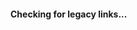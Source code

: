 #### Checking for legacy links...
<script>if(window.location.pathname=='/404/experiment/light/enable'){document.cookie = "experiment_light=true; expires=Sun, 16 Jul 3567 06:23:41 GMT; path=/";window.history.back()};if(window.location.pathname=='/404/experiment/light/disable'){document.cookie = "experiment_light=false; expires=Sun, 16 Jul 3567 06:23:41 GMT; path=/";window.history.back()};newlink=window.location.pathname;document.title='Checking for legacy links…';if(newlink.split('/')[1]=='content'){newlink=newlink.replace('/content','')}if(newlink.split('/')[1]=='mcpedl'){newlink=newlink.replace('/mcpedl','')}if(newlink.split('/')[1]=='minecraft'){newlink=newlink.replace('/minecraft','')}if(newlink.split('/')[1]=='image'){newlink=newlink.replace('/image','/assets/images')}if(newlink.split('/')[1]=='Versions'){newlink=newlink.replace('Versions','versions')};if(newlink.split('/')[1]=='KeeCapes'){newlink=newlink.replace('KeeCapes','keecapes')};if(isNaN(newlink.split('/')[1])==false){if(newlink.split('/')[2]){newlink=newlink.replace('/'+newlink.split('/')[1],'')+'/'+newlink.split('/')[1]}else{newlink=newlink.replace('/'+newlink.split('/')[1],'')}};
if(newlink.split('/')[1].split('.')[1]){newlink=newlink.replace(newlink.split('/')[1],newlink.split('/')[1].split('.')[0])};if(newlink.split('/')[1]=='PanoramaSwitcher'){newlink=newlink.replace('PanoramaSwitcher','panorama-switcher')}if(newlink.split('/')[1]=='StoreSwitcher'){newlink=newlink.replace('StoreSwitcher','store-switcher')}if(newlink!==window.location.pathname){window.location.pathname=newlink};document.title=`Couldn't find this page`;document.getElementById('checking-for-legacy-links').textContent=`We've searched through our legacy links and still couldn't find this page, if you believe this is an error, please try again later, or go back to the home page and search for the content you're looking for.`</script>
